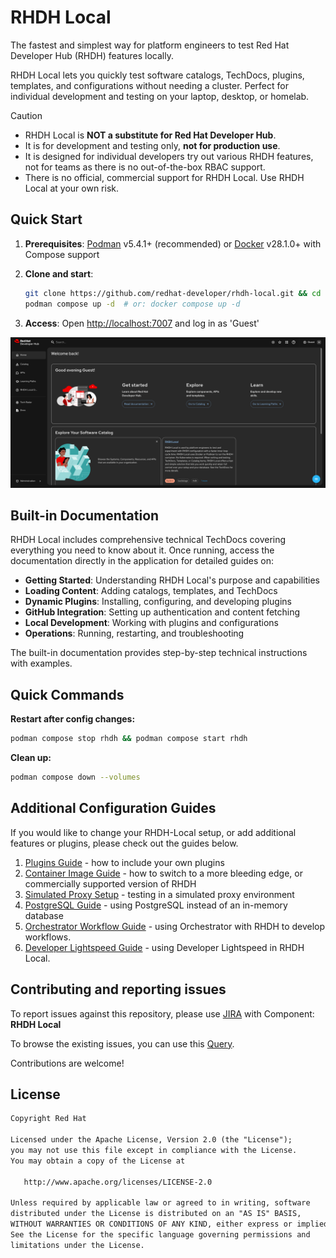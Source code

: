 # RHDH Local

The fastest and simplest way for platform engineers to test Red Hat Developer Hub (RHDH) features locally.

RHDH Local lets you quickly test software catalogs, TechDocs, plugins, templates, and configurations without needing a cluster. Perfect for individual development and testing on your laptop, desktop, or homelab.

> [!CAUTION]
>
> - RHDH Local is **NOT a substitute for Red Hat Developer Hub**.
> - It is for development and testing only, **not for production use**.
> - It is designed for individual developers try out various RHDH features, not for teams as there is no out-of-the-box RBAC support.
> - There is no official, commercial support for RHDH Local. Use RHDH Local at your own risk.

## Quick Start

1. **Prerequisites**: [Podman](https://podman.io/docs/installation) v5.4.1+ (recommended) or [Docker](https://docs.docker.com/engine/) v28.1.0+ with Compose support

2. **Clone and start**:

   ```sh
   git clone https://github.com/redhat-developer/rhdh-local.git && cd rhdh-local
   podman compose up -d  # or: docker compose up -d
   ```

3. **Access**: Open [http://localhost:7007](http://localhost:7007) and log in as 'Guest'

![Red Hat Developer Hub Homepage](./docs/images/RHDH-Homepage.png)

## Built-in Documentation

RHDH Local includes comprehensive technical TechDocs covering everything you need to know about it. Once running, access the documentation directly in the application for detailed guides on:

- **Getting Started**: Understanding RHDH Local's purpose and capabilities
- **Loading Content**: Adding catalogs, templates, and TechDocs
- **Dynamic Plugins**: Installing, configuring, and developing plugins
- **GitHub Integration**: Setting up authentication and content fetching
- **Local Development**: Working with plugins and configurations
- **Operations**: Running, restarting, and troubleshooting

The built-in documentation provides step-by-step technical instructions with examples.

## Quick Commands

**Restart after config changes:**

```sh
podman compose stop rhdh && podman compose start rhdh
```

**Clean up:**

```sh
podman compose down --volumes
```

## Additional Configuration Guides

If you would like to change your RHDH-Local setup, or add additional features or plugins, please check out the guides below.

1. [Plugins Guide](./docs/guides/plugins-guide.md) - how to include your own plugins
2. [Container Image Guide](./additional-config-guides/container-image-guide.md) - how to switch to a more bleeding edge, or commercially supported version of RHDH
3. [Simulated Proxy Setup](./additional-config-guides/proxy-setup-sim.md) - testing in a simulated proxy environment
4. [PostgreSQL Guide](./additional-config-guides/postgresql-guide.md) - using PostgreSQL instead of an in-memory database
5. [Orchestrator Workflow Guide](./orchestrator/README.md) - using Orchestrator with RHDH to develop workflows.
6. [Developer Lightspeed Guide](./developer-lightspeed/README.md) - using Developer Lightspeed in RHDH Local.

## Contributing and reporting issues

To report issues against this repository, please use [JIRA](https://issues.redhat.com/browse/RHIDP) with Component: **RHDH Local**

To browse the existing issues, you can use this [Query](https://issues.redhat.com/issues/?filter=-4&jql=project%20%3D%20%22Red%20Hat%20Internal%20Developer%20Platform%22%20%20AND%20component%20%3D%20%22RHDH%20Local%22%20AND%20resolution%20%3D%20Unresolved%20ORDER%20BY%20status%2C%20priority%2C%20updated%20%20%20%20DESC).

Contributions are welcome!

## License

```txt
Copyright Red Hat

Licensed under the Apache License, Version 2.0 (the "License");
you may not use this file except in compliance with the License.
You may obtain a copy of the License at

   http://www.apache.org/licenses/LICENSE-2.0

Unless required by applicable law or agreed to in writing, software
distributed under the License is distributed on an "AS IS" BASIS,
WITHOUT WARRANTIES OR CONDITIONS OF ANY KIND, either express or implied.
See the License for the specific language governing permissions and
limitations under the License.
```
